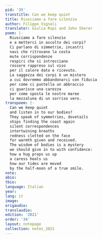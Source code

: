 ```yaml
---
pid: '35'
transtitle: Can we keep quiet
title: Riusciamo a fare silenzio
author: Filippo Vignali
translator: Giulia Rupi and John Sherer
poem: |-
  Riusciamo a fare silenzio
  e a metterci in ascolto dei corpi?
  Ci parlano di simmetrie, incastri
  navi che ritrovano la costa
  mute corrispondenze
  respiri che si intrecciano
  rossore rappreso sul viso
  per il calore dato e ricevuto.
  La saggezza dei corpi è un mistero
  a cui dovremmo abbandonarci con fiducia
  per come ci puntella un abbraccio
  ci guarisce una carezza
  per come sposta le nostre maree
  la mezzaluna di un sorriso vero.
transpoem: |-
  Can we keep quiet
  and listen in to our bodies?
  They speak of symmetries, dovetails
  ships finding the coast again
  silent correspondences
  intertwining breaths
  redness clotted on the face
  for warmth given and received.
  The wisdom of bodies is a mystery
  we should give in to with confidence:
  how a hug props us up
  a caress heals us
  how our tides are moved
  by the half-moon of a true smile.
note: 
abio: 
tbio: 
language: Italian
year: 
lang: it
image: 
origaudio: 
translaudio: 
edition: '2021'
order: '34'
layout: notepage
collection: notes_2021
---
```

